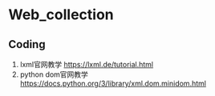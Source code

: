 # Web_collection
## Coding
1. lxml官网教学 https://lxml.de/tutorial.html
2. python dom官网教学 https://docs.python.org/3/library/xml.dom.minidom.html
